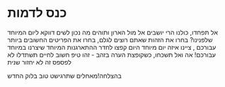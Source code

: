 # כנס לדמות
אל תפחדו, כולנו הרי יושבים אל מול הארון ותוהים מה נכון לשים דווקא ליום המיוחד שלפנינו?
בחרו את הזהות שאתם רוצים לגלם, 
בחרו את הפריטים החשובים ביותר עבורכם , ציינו איזה יום מיוחד היום
קפצו לחדר ההתארגנות המיוחד שיצרנו במיוחד עבורכם!
אה ואל תשכחו, כשקופצת הערה בזהב - זהו טיפ חשוב לחיים תשתדלו לא לפספס
זה לא יחזור שנית




בהצלחה!מאחלים שתרגישט טוב בלוק החדש
